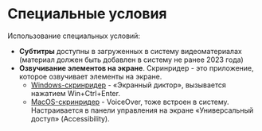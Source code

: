 # Специальные условия

Использование специальных условий:

* **Субтитры** доступны в загруженных в систему видеоматериалах (материал должен быть добавлен в систему не ранее 2023 года)
* **Озвучивание элементов на экране**. Скринридер - это приложение, которое озвучивает элементы на экране.
  * [Windows-скринридер](https://support.microsoft.com/ru-ru/windows/%D0%B3%D0%BB%D0%B0%D0%B2%D0%B0-1-%D0%B7%D0%BD%D0%B0%D0%BA%D0%BE%D0%BC%D1%81%D1%82%D0%B2%D0%BE-%D1%81-%D1%8D%D0%BA%D1%80%D0%B0%D0%BD%D0%BD%D1%8B%D0%BC-%D0%B4%D0%B8%D0%BA%D1%82%D0%BE%D1%80%D0%BE%D0%BC-7fe8fd72-541f-4536-7658-bfc37ddaf9c6) - «Экранный диктор», вызывается нажатием Win+Ctrl+Enter.
  * [MacOS-скринридер](https://support.apple.com/ru-ru/guide/voiceover/vo2682/mac)  - VoiceOver, тоже встроен в систему. Настраивается в панели управления на экране «Универсальный доступ» (Accessibility).
